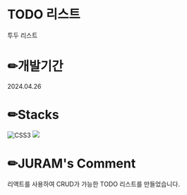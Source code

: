 # TODO 리스트
투두 리스트

# ✏개발기간
2024.04.26

# ✏Stacks
![CSS3](https://img.shields.io/badge/css3-%231572B6.svg?style=for-the-badge&logo=css3&logoColor=white)
 <img src="https://img.shields.io/badge/React-61DAFB?style=for-the-badge&logo=React&logoColor=white">

# ✏JURAM's Comment
리액트를 사용하여 CRUD가 가능한 TODO 리스트를 만들었습니다.

